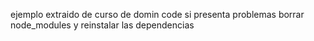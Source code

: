 ejemplo extraido de curso de domin code
si presenta problemas borrar node_modules y reinstalar las dependencias